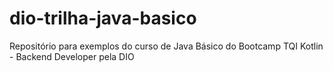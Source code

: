 # dio-trilha-java-basico
Repositório para exemplos do curso de Java Básico do Bootcamp TQI Kotlin - Backend Developer pela DIO
